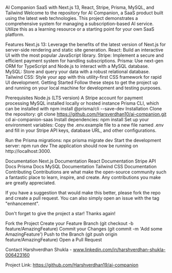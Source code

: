 AI Companion SaaS with Next.js 13, React, Stripe, Prisma, MySQL, and Tailwind
Welcome to the repository for AI Companion, a SaaS product built using the latest web technologies. This project demonstrates a comprehensive system for managing a subscription-based AI service. Utilize this as a learning resource or a starting point for your own SaaS platform.

Features
Next.js 13: Leverage the benefits of the latest version of Next.js for server-side rendering and static site generation.
React: Build an interactive UI with the most popular JavaScript library.
Stripe: Implement a secure and efficient payment system for handling subscriptions.
Prisma: Use next-gen ORM for TypeScript and Node.js to interact with a MySQL database.
MySQL: Store and query your data with a robust relational database.
Tailwind CSS: Style your app with this utility-first CSS framework for rapid UI development.
Getting Started
Follow these steps to get the project up and running on your local machine for development and testing purposes.

Prerequisites
Node.js (LTS version)
A Stripe account for payment processing
MySQL installed locally or hosted instance
Prisma CLI, which can be installed with npm install @prisma/cli --save-dev
Installation
Clone the repository:
git clone https://github.com/Harsverdhan10/ai-companion.git
cd ai-companion-saas
Install dependencies:
npm install
Set up your environment variables:
Copy the .env.example file to a new file named .env and fill in your Stripe API keys, database URL, and other configurations.

Run the Prisma migrations:
npx prisma migrate dev
Start the development server:
npm run dev
The application should now be running on http://localhost:3000.

Documentation
Next.js Documentation
React Documentation
Stripe API Docs
Prisma Docs
MySQL Documentation
Tailwind CSS Documentation
Contributing
Contributions are what make the open-source community such a fantastic place to learn, inspire, and create. Any contributions you make are greatly appreciated.

If you have a suggestion that would make this better, please fork the repo and create a pull request. You can also simply open an issue with the tag "enhancement".

Don't forget to give the project a star! Thanks again!

Fork the Project
Create your Feature Branch (git checkout -b feature/AmazingFeature)
Commit your Changes (git commit -m 'Add some AmazingFeature')
Push to the Branch (git push origin feature/AmazingFeature)
Open a Pull Request


Contact
Harshverdhan Shukla - www.linkedin.com/in/harshverdhan-shukla-006423160

Project Link: https://github.com/Harshverdhan19/ai-companion
